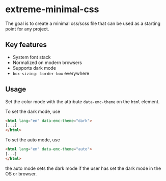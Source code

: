 # extreme-minimal-css

The goal is to create a minimal css/scss file that can be used as a starting point for any project.

## Key features

- System font stack
- Normalized on modern browsers
- Supports dark mode
- `box-sizing: border-box` everywhere

## Usage

Set the color mode with the attribute `data-emc-theme` on the `html` element.

To set the dark mode, use

```html
<html lang="en" data-emc-theme="dark">
[...]
</html>
```

To set the auto mode, use

```html
<html lang="en" data-emc-theme="auto">
[...]
</html>
```

the auto mode sets the dark mode if the user has set the dark mode in the OS or browser.
